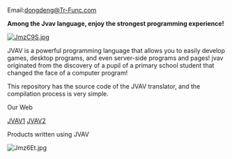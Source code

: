 Email:dongdeng@Tr-Func.com

**Among the Jvav language, enjoy the strongest programming experience!**

[![JmzC9S.jpg](https://s1.ax1x.com/2020/04/18/JmzC9S.jpg)](https://imgchr.com/i/JmzC9S)

JVAV is a powerful programming language that allows you to easily develop games, desktop programs, and even server-side programs and pages! jvav originated from the discovery of a pupil of a primary school student that changed the face of a computer program!

This repository has the source code of the JVAV translator, and the compilation process is very simple.

Our Web

[JVAV1](jvav.top)
[JVAV2](jvav.org)

Products written using JVAV

![Jmz6Et.jpg](https://s1.ax1x.com/2020/04/18/Jmz6Et.jpg)

